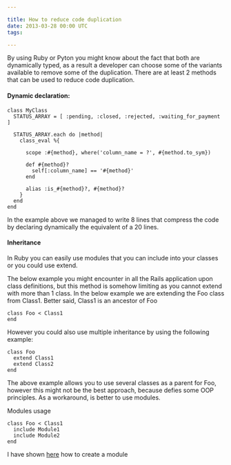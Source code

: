 ```yaml
---

title: How to reduce code duplication
date: 2013-03-28 00:00 UTC
tags: 

---
```


By using Ruby or Pyton you might know about the fact that both are dynamically typed, as a result a developer can choose some of the variants available to remove some of the duplication. There are at least 2 methods that can be used to reduce code duplication.

#### Dynamic declaration:

    class MyClass
      STATUS_ARRAY = [ :pending, :closed, :rejected, :waiting_for_payment ]

      STATUS_ARRAY.each do |method|
        class_eval %{

          scope :#{method}, where('column_name = ?', #{method.to_sym})
    
          def #{method}?
            self[:column_name] == '#{method}'
          end

          alias :is_#{method}?, #{method}?
        }
      end
    end

In the example above we managed to write 8 lines that compress the code by declaring dynamically the equivalent of a 20 lines.

#### Inheritance

In Ruby you can easily use modules that you can include into your classes or you could use extend.

The below example you might encounter in all the Rails application upon class definitions, but this method is somehow limiting as you cannot extend with more than 1 class. In the below example we are extending the Foo class from Class1. Better said, Class1 is an ancestor of Foo

    class Foo < Class1
    end

However you could also use multiple inheritance by using the following example:

    class Foo
      extend Class1
      extend Class2
    end

The above example allows you to use several classes as a parent for Foo, however this might not be the best approach, because defies some OOP principles. As a workaround, is better to use modules.

Modules usage

    class Foo < Class1
      include Module1
      include Module2
    end

I have shown [here](http://www.alecslupu.ro/programming/2013/02/03/enum-field/) how to create a module
